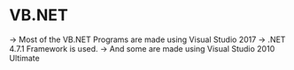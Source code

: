 # VB.NET

-> Most of the VB.NET Programs are made using Visual Studio 2017
-> .NET 4.7.1 Framework is used.
-> And some are made using Visual Studio 2010 Ultimate
